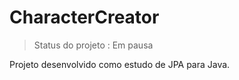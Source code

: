 # CharacterCreator

>Status do projeto : Em pausa

Projeto desenvolvido como estudo de JPA para Java.
